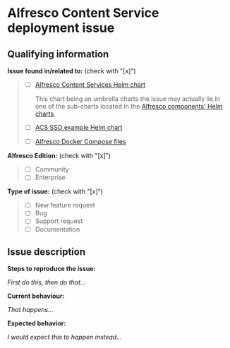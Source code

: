 # Alfresco Content Service deployment issue
<!--
Please use this template to report issues in this repository.

This helps us to process your issue faster. Remember we are mind readers, so the
more information you provide the better.
Failure to provide the requested information may result in delays in answering
your issue or even in closing it without further notice.
-->

## Qualifying information

**Issue found in/related to:** (check with "[x]")

> - [ ] [Alfresco Content Services Helm chart](../helm/alfresco-content-services)
>
>   This chart being an umbrella charts the issue may actually lie in one of the
>   sub-charts located in the [Alfresco components' Helm
>   charts](https://github.com/Alfresco/alfresco-helm-charts/charts).
> - [ ] [ACS SSO example Helm chart](../helm/acs-sso-example)
> - [ ] [Alfresco Docker Compose files](../docker-compose)

**Alfresco Edition:** (check with "[x]")

> - [ ] Community
> - [ ] Enterprise

**Type of issue:**  (check with "[x]")

> - [ ] New feature request
> - [ ] Bug
> - [ ] Support request
> - [ ] Documentation

## Issue description

**Steps to reproduce the issue:**
<!-- Describe how to reproduce the issue. -->
_First do this, then do that..._

**Current behaviour:**
<!-- Describe the current behaviour. -->
_That happens..._

**Expected behavior:**
<!-- Describe the expected behaviour. -->
_I would expect this to happen instead..._
